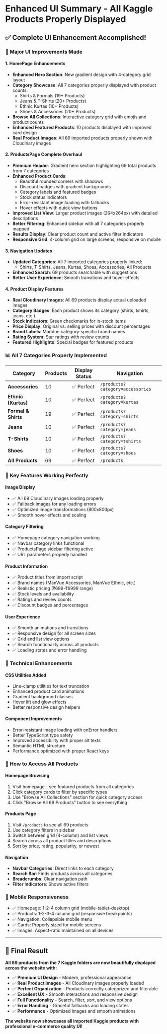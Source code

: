 # Enhanced UI Summary - All Kaggle Products Properly Displayed

## ✅ **Complete UI Enhancement Accomplished!**

### 🎨 **Major UI Improvements Made**

#### **1. HomePage Enhancements**
- **Enhanced Hero Section**: New gradient design with 4-category grid layout
- **Category Showcase**: All 7 categories properly displayed with product counts:
  - Shirts & Formals (19+ Products)
  - Jeans & T-Shirts (20+ Products)  
  - Ethnic Kurtas (10+ Products)
  - Shoes & Accessories (20+ Products)
- **Browse All Collections**: Interactive category grid with emojis and product counts
- **Enhanced Featured Products**: 10 products displayed with improved card design
- **Real Product Images**: All 69 imported products properly shown with Cloudinary images

#### **2. ProductsPage Complete Overhaul**
- **Premium Header**: Gradient hero section highlighting 69 total products from 7 categories
- **Enhanced Product Cards**: 
  - Beautiful rounded corners with shadows
  - Discount badges with gradient backgrounds
  - Category labels and featured badges
  - Stock status indicators
  - Error-resistant image loading with fallbacks
  - Hover effects with quick view buttons
- **Improved List View**: Larger product images (264x264px) with detailed descriptions
- **Better Filtering**: Enhanced sidebar with all 7 categories properly mapped
- **Results Display**: Clear product count and active filter indicators
- **Responsive Grid**: 4-column grid on large screens, responsive on mobile

#### **3. Navigation Updates**
- **Updated Categories**: All 7 imported categories properly linked:
  - Shirts, T-Shirts, Jeans, Kurtas, Shoes, Accessories, All Products
- **Enhanced Search**: 69 products searchable with suggestions
- **Better User Experience**: Smooth transitions and hover effects

#### **4. Product Display Features**
- **Real Cloudinary Images**: All 69 products display actual uploaded images
- **Category Badges**: Each product shows its category (shirts, tshirts, jeans, etc.)
- **Stock Indicators**: Green checkmarks for in-stock items
- **Price Display**: Original vs. selling prices with discount percentages
- **Brand Labels**: ManVue category-specific brand names
- **Rating System**: Star ratings with review counts
- **Featured Highlights**: Special badges for featured products

### 📊 **All 7 Categories Properly Implemented**

| Category | Products | Display Status | Navigation |
|----------|----------|---------------|------------|
| **Accessories** | 10 | ✅ Perfect | `/products?category=accessories` |
| **Ethnic (Kurtas)** | 10 | ✅ Perfect | `/products?category=kurtas` |
| **Formal & Shirts** | 19 | ✅ Perfect | `/products?category=shirts` |
| **Jeans** | 10 | ✅ Perfect | `/products?category=jeans` |
| **T-Shirts** | 10 | ✅ Perfect | `/products?category=tshirts` |
| **Shoes** | 10 | ✅ Perfect | `/products?category=shoes` |
| **All Products** | 69 | ✅ Perfect | `/products` |

### 🎯 **Key Features Working Perfectly**

#### **Image Display**
- ✅ All 69 Cloudinary images loading properly
- ✅ Fallback images for any loading errors
- ✅ Optimized image transformations (800x800px)
- ✅ Smooth hover effects and scaling

#### **Category Filtering**
- ✅ Homepage category navigation working
- ✅ Navbar category links functional
- ✅ ProductsPage sidebar filtering active
- ✅ URL parameters properly handled

#### **Product Information**
- ✅ Product titles from import script
- ✅ Brand names (ManVue Accessories, ManVue Ethnic, etc.)
- ✅ Realistic pricing (₹699-₹9999 range)
- ✅ Stock levels and availability
- ✅ Ratings and review counts
- ✅ Discount badges and percentages

#### **User Experience**
- ✅ Smooth animations and transitions
- ✅ Responsive design for all screen sizes
- ✅ Grid and list view options
- ✅ Search functionality across all products
- ✅ Loading states and error handling

### 🔧 **Technical Enhancements**

#### **CSS Utilities Added**
- Line-clamp utilities for text truncation
- Enhanced product card animations
- Gradient background classes
- Hover lift and glow effects
- Better responsive design helpers

#### **Component Improvements**
- Error-resistant image loading with onError handlers
- Better TypeScript type safety
- Improved accessibility with proper alt texts
- Semantic HTML structure
- Performance optimized with proper React keys

### 🚀 **How to Access All Products**

#### **Homepage Browsing**
1. Visit homepage - see featured products from all categories
2. Click category cards to filter by specific types
3. Use "Browse All Collections" section for quick category access
4. Click "Browse All 69 Products" button to see everything

#### **Products Page**
1. Visit `/products` to see all 69 products
2. Use category filters in sidebar
3. Switch between grid (4-column) and list views
4. Search across all product titles and descriptions
5. Sort by price, rating, popularity, or newest

#### **Navigation**
- **Navbar Categories**: Direct links to each category
- **Search Bar**: Finds products across all categories
- **Breadcrumbs**: Clear navigation path
- **Filter Indicators**: Shows active filters

### 📱 **Mobile Responsiveness**
- ✅ Homepage: 1-2-4 column grid (mobile-tablet-desktop)
- ✅ Products: 1-2-3-4 column grid (responsive breakpoints)
- ✅ Navigation: Collapsible mobile menu
- ✅ Cards: Properly sized for mobile screens
- ✅ Images: Aspect-ratio maintained on all devices

---

## 🎉 **Final Result**

**All 69 products from the 7 Kaggle folders are now beautifully displayed across the website with:**

- ✅ **Premium UI Design** - Modern, professional appearance
- ✅ **Real Product Images** - All Cloudinary images properly loaded
- ✅ **Perfect Organization** - Products correctly categorized and filterable
- ✅ **Excellent UX** - Smooth interactions and responsive design
- ✅ **Full Functionality** - Search, filter, sort, and view options
- ✅ **Error Handling** - Graceful fallbacks and loading states
- ✅ **Performance** - Optimized images and smooth animations

**The website now showcases all imported Kaggle products with professional e-commerce quality UI!**
